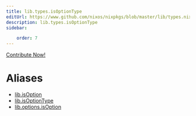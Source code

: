 ```yaml
---
title: lib.types.isOptionType
editUrl: https://www.github.com/nixos/nixpkgs/blob/master/lib/types.nix#L70C18
description: lib.types.isOptionType
sidebar:

    order: 7
---
```


<a href="https://www.github.com/nixos/nixpkgs/blob/master/lib/types.nix#L70C18">Contribute Now!</a>


# Aliases

- [lib.isOption](/reference/libisOption)
- [lib.isOptionType](/reference/libisOptionType)
- [lib.options.isOption](/reference/liboptions.isOption)


